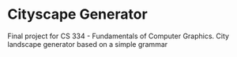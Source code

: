 # Cityscape Generator
Final project for CS 334 - Fundamentals of Computer Graphics. City landscape generator based on a simple grammar
